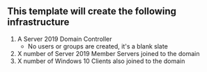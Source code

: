 ## This template will create the following infrastructure

1. A Server 2019 Domain Controller
   - No users or groups are created, it's a blank slate
2. X number of Server 2019 Member Servers joined to the domain
3. X number of Windows 10 Clients also joined to the domain